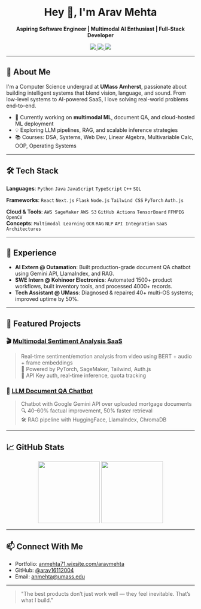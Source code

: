 <h1 align="center">Hey 👋, I'm Arav Mehta</h1>

<p align="center">
  <b>Aspiring Software Engineer | Multimodal AI Enthusiast | Full-Stack Developer</b>
</p>

<p align="center">
  <a href="https://www.linkedin.com/in/aravmehta" target="_blank">
    <img src="https://img.shields.io/badge/-LinkedIn-blue?style=flat-square&logo=linkedin&logoColor=white">
  </a>
  <a href="mailto:anmehta@umass.edu">
    <img src="https://img.shields.io/badge/-Email-c14438?style=flat-square&logo=gmail&logoColor=white">
  </a>
  <a href="https://github.com/arav16112004" target="_blank">
    <img src="https://img.shields.io/github/followers/arav16112004?label=Follow&style=social">
  </a>
</p>

---

## 🚀 About Me

I'm a Computer Science undergrad at **UMass Amherst**, passionate about building intelligent systems that blend vision, language, and sound. From low-level systems to AI-powered SaaS, I love solving real-world problems end-to-end.

- 🔭 Currently working on **multimodal ML**, document QA, and cloud-hosted ML deployment
- 💡 Exploring LLM pipelines, RAG, and scalable inference strategies
- 📚 Courses: DSA, Systems, Web Dev, Linear Algebra, Multivariable Calc, OOP, Operating Systems

---

## 🛠️ Tech Stack

**Languages**: `Python` `Java` `JavaScript` `TypeScript` `C++` `SQL`

**Frameworks**: `React` `Next.js` `Flask` `Node.js` `Tailwind CSS` `PyTorch` `Auth.js`

**Cloud & Tools**: `AWS SageMaker` `AWS S3` `GitHub Actions` `TensorBoard` `FFMPEG` `OpenCV`  
**Concepts**: `Multimodal Learning` `OCR` `RAG` `NLP` `API Integration` `SaaS Architectures`

---

## 💼 Experience

- **AI Extern @ Outamation**: Built production-grade document QA chatbot using Gemini API, LlamaIndex, and RAG.
- **SWE Intern @ Kohinoor Electronics**: Automated 1500+ product workflows, built inventory tools, and processed 4000+ records.
- **Tech Assistant @ UMass**: Diagnosed & repaired 40+ multi-OS systems; improved uptime by 50%.

---

## 📌 Featured Projects

### 🎬 [Multimodal Sentiment Analysis SaaS](https://github.com/arav16112004/Multimodal-AI-App)
> Real-time sentiment/emotion analysis from video using BERT + audio + frame embeddings  
> 🚀 Powered by PyTorch, SageMaker, Tailwind, Auth.js  
> 🔐 API Key auth, real-time inference, quota tracking

### 🧠 [LLM Document QA Chatbot](https://github.com/arav16112004/LLM-document-QA-chatbot-Externship)
> Chatbot with Google Gemini API over uploaded mortgage documents  
> 🔍 40–60% factual improvement, 50% faster retrieval  
> 🛠 RAG pipeline with HuggingFace, LlamaIndex, ChromaDB

---

## 📈 GitHub Stats

<p align="center">
  <img src="https://github-readme-stats.vercel.app/api?username=arav16112004&show_icons=true&theme=radical&count_private=true" height="165">
  <img src="https://github-readme-stats.vercel.app/api/top-langs/?username=arav16112004&layout=compact&theme=radical" height="165">
</p>

---

## 📫 Connect With Me

- Portfolio: [anmehta71.wixsite.com/aravmehta](https://anmehta71.wixsite.com/aravmehta)
- GitHub: [@arav16112004](https://github.com/arav16112004)
- Email: [anmehta@umass.edu](mailto:anmehta@umass.edu)

---

> "The best products don’t just work well — they feel inevitable. That’s what I build."
